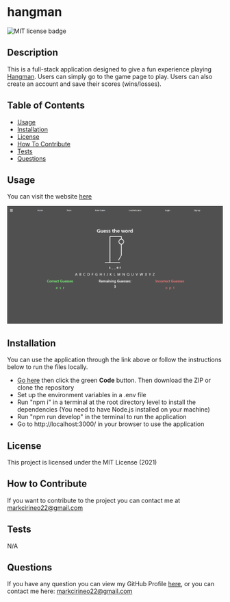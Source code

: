 # hangman

![MIT license badge](https://img.shields.io/badge/license-MIT-brightgreen)

## Description
This is a full-stack application designed to give a fun experience playing [Hangman](https://en.wikipedia.org/wiki/Hangman_(game)). Users can simply go to the game page to play. Users can also create an account and save their scores (wins/losses).

## Table of Contents
- [Usage](#usage)
- [Installation](#installation)
- [License](#license)
- [How To Contribute](#how-to-contribute)
- [Tests](#tests)
- [Questions](#questions)

## Usage
You can visit the website [here](https://the-hangman-app.herokuapp.com/)

![screenshot of the game page](./images/gamepage.png)

## Installation
You can use the application through the link above or follow the instructions below to run the files locally.
- [Go here](https://github.com/MarkCirineo/hangman) then click the green **Code** button. Then download the ZIP or clone the repository
- Set up the environment variables in a .env file
- Run "npm i" in a terminal at the root directory level to install the dependencies (You need to have Node.js installed on your machine)
- Run "npm run develop" in the terminal to run the application
- Go to http://localhost:3000/ in your browser to use the application

## License
This project is licensed under the MIT License (2021)
## How to Contribute
If you want to contribute to the project you can contact me at markcirineo22@gmail.com
## Tests
N/A
## Questions
If you have any question you can view my GitHub Profile [here](https://www.github.com/MarkCirineo), or you can contact me here: markcirineo22@gmail.com